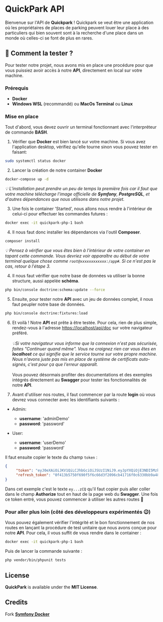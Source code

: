 # QuickPark API

Bienvenue sur l'API de **Quickpark** ! Quickpark se veut être une application où les propriétaires de places de parking peuvent louer leur place à des particuliers qui bien souvent sont à la recherche d'une place dans un monde où celles-ci se font de plus en rares.

## 🎯 Comment la tester ?

Pour tester notre projet, nous avons mis en place une procédure pour que vous puissiez avoir accès à notre **API**, directement en local sur votre machine.

### Prérequis

-   **Docker**
-   **Windows WSL** (recommandé) ou **MacOs Terminal** ou **Linux**

### Mise en place

Tout d'abord, vous devez ouvrir un terminal fonctionnant avec l'interpréteur de commande **BASH**.

1. Vérifier que **Docker** est bien lancé sur votre machine. Si vous avez l'application desktop, vérifiez qu'elle tourne sinon vous pouvez tester en faisant:

```bash
sudo systemctl status docker
```

2. Lancer la création de notre container **Docker**

```bash
docker-compose up -d
```

_💡 L'installation peut prendre un peu de temps la première fois car il faut que votre machine télécharge l'image officielle de **Symfony**, **PostgreSQL**, et d'autres dépendances que nous utilisons dans notre projet._

3. Une fois le container 'Started', nous allons nous rendre à l'intérieur de celui-ci pour effectuer les commandes futures :

```bash
docker exec -it quickpark-php-1 bash
```

4. Il nous faut donc installer les dépendances via l'outil **Composer**.

```bash
composer install
```

_💡 Pensez à vérifier que vous êtes bien à l'intérieur de votre container en tapant cette commande. Vous devriez voir apparaître au début de votre terminal quelque chose comme `root@xxxxxxxxxxxx:/app#`. Si ce n'est pas le cas, retour à l'étape 3._

<!--
2. Generate JWT keys

```bash
php bin/console lexik:jwt:generate-keypair
``` -->

4. Il nous faut vérifier que notre base de données va utiliser la bonne structure, aussi appelée **schéma**.

```bash
php bin/console doctrine:schema:update --force
```

5. Ensuite, pour tester notre **API** avec un jeu de données complet, il nous faut peupler notre base de données.

```bash
php bin/console doctrine:fixtures:load
```

6. Et voilà ! Notre **API** est prête à être testée. Pour cela, rien de plus simple, rendez-vous à l'adresse [https://localhost/api/doc](https://localhost/api/doc) sur votre navigateur préféré. <br><br>
    _💡Si votre navigateur vous informe que la connexion n'est pas sécurisée, faites "Continuer quand même". Vous ne craignez rien car vous êtes en **localhost** ce qui signifie que le service tourne sur votre propre machine. Nous n'avons juste pas mis en place de système de certificats auto-signés, c'est pour ça que l'erreur apparaît._ <br><br>
    Vous pouvez désormais profiter des documentations et des exemples intégrés directement au **Swagger** pour tester les fonctionnalités de notre **API**.

7. Avant d'utiliser nos routes, il faut commencer par la route **login** où vous devrez vous connecter avec les identifiants suivants :

- Admin:
    -   **username**: 'adminDemo'
    -   **password**: 'password'

- User:
    -   **username**: 'userDemo'
    -   **password**: 'password'

Il faut ensuite copier le texte du champ `token` :

```json
{
     "token": "eyJ0eXAiOiJKV1QiLCJhbGciOiJSUzI1NiJ9.eyJpYXQiOjE3NDI5Mzk5MzYsImV4cCI6MTc0Mjk0MzUzNiwicm9sZXMiOlsiUk9MRV9BRE1JTiIsIlJPTEVfVVNFUiJdLCJ1c2VybmFtZSI6InZpbnZpbiJ9.CKb3UbcRBJUE_KKGpNEC7x8GBTyq7xncYZCMbcwWsC3Ipt2bWNX8pPROlXosE5axVwoP-F5-6xo86BzZdGCBJ_p9B6udnDXVSYgZzWPZoJKmR5o708ZseeNwHQBUSvtNPX4GIHGGHSaJ4cxQUeBr66u3RFbZBUSsb-TGunMtCOTbHlibrrMt3xhjH2a9-c2gYq6R-3jnie2eTi8Q-43iWcOhqDZ-52f7JibFN7HzmygzTVKEzuWALh-IhvZoHMm6Qx85blz8piF3ROT3vx_R3b1tOdDSkx1dpWLRgyXCkT_zrq1_gkMaBoju_ct8m2TN2QCLMxZd1oGg2Dg1BiXzCQ",
     "refresh_token": "0f413b5750f690f5f6c66d3f2096cb41716f0c6330bb9a48c7b019ca30fb2df984f805b1d9edd06155bc412f28ea5cb4d3ef5891de023e8c1944846411709602"
}
```
Dans cet exemple c'est le texte `ey...zCQ` qu'il faut copier puis aller coller dans le champ **Authorize** tout en haut de la page web du **Swagger**. Une fois ce token entré, vous pouvez commencer à utiliser les autres routes 🥳

### Pour aller plus loin (côté des développeurs expérimentés 😉)

Vous pouvez également vérifier l'intégrité et le bon fonctionnement de nos routes en lançant la procédure de test unitaire que nous avons conçue pour notre **API**. Pour cela, il vous suffit de vous rendre dans le container :

```bash
docker exec -it quickpark-php-1 bash
```

Puis de lancer la commande suivante :

```bash
php vendor/bin/phpunit tests
```

## License

**QuickPark** is available under the **MIT License**.

## Credits

Fork [**Symfony Docker**](https://github.com/dunglas/symfony-docker)
